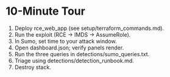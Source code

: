 # 10-Minute Tour
1) Deploy rce_web_app (see setup/terraform_commands.md).
2) Run the exploit (RCE → IMDS → AssumeRole).
3) In Sumo, set time to your attack window.
4) Open dashboard.json; verify panels render.
5) Run the three queries in detections/sumo_queries.txt.
6) Triage using detections/detection_runbook.md.
7) Destroy stack.

